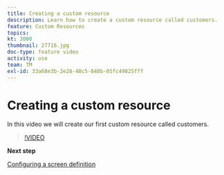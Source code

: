 ```yaml
---
title: Creating a custom resource
description: Learn how to create a custom resource called customers.
feature: Custom Resources
topics: 
kt: 3000
thumbnail: 27716.jpg
doc-type: feature video
activity: use
team: TM
exl-id: 33a68e3b-2e28-48c5-840b-05fc49825fff
---
```

# Creating a custom resource

In this video we will create our first custom resource called customers.

>[!VIDEO](https://video.tv.adobe.com/v/27716?quality=9)

**Next step**

[Configuring a screen definition](./configuring-a-screen-definition-for-a-custom-resource.md)
